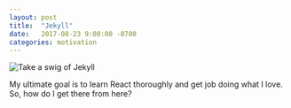 ```yaml
---
layout: post
title:  "Jekyll"
date:   2017-08-23 9:00:00 -0700
categories: motivation
---
```


![Take a swig of Jekyll](https://68.media.tumblr.com/7644968ba534a8f7f82b58aa334db6ff/tumblr_o9g9b6iWic1tr6ni8o1_500.gif)

My ultimate goal is to learn React thoroughly and get job doing what I love. So, how do I get there from here?